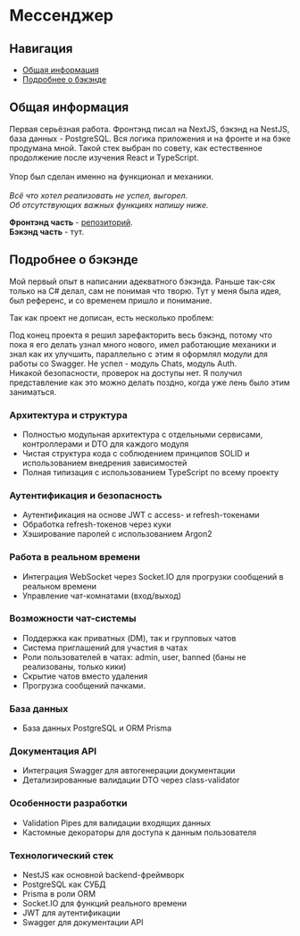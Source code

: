 # Мессенджер

## Навигация  
- [Общая информация](#общая-информация)  
- [Подробнее о бэкэнде](#подробнее-о-бэкэнде)

## Общая информация

Первая серьёзная работа. Фронтэнд писал на NextJS, бэкэнд на NestJS, база данных - PostgreSQL. Вся логика приложения и на фронте и на бэке продумана мной. Такой стек выбран по совету, как естественное продолжение после изучения React и TypeScript.
<br/><br/>Упор был сделан именно на функционал и механики.
<br/></br>*Всё что хотел реализовать не успел, выгорел.*
<br/>*Об отсутствующих важных функциях напишу ниже.*

**Фронтэнд часть** - [репозиторий](https://github.com/Lexan4uk/Messenger-frontend-next).  
**Бэкэнд часть** - тут.

## Подробнее о бэкэнде

Мой первый опыт в написании адекватного бэкэнда. Раньше так-сяк только на C# делал, сам не понимая что творю. Тут у меня была идея, был референс, и со временем пришло и понимание.

Так как проект не дописан, есть несколько проблем:

Под конец проекта я решил зарефакторить весь бэкэнд, потому что пока я его делать узнал много нового, имел работающие механики и знал как их улучшить, параллельно с этим я оформлял модули для работы со Swagger. Не успел - модуль Chats, модуль Auth.
</br>Никакой безопасности, проверок на доступы нет. Я получил представление как это можно делать поздно, когда уже лень было этим заниматься.


### Архитектура и структура
- Полностью модульная архитектура с отдельными сервисами, контроллерами и DTO для каждого модуля
- Чистая структура кода с соблюдением принципов SOLID и использованием внедрения зависимостей
- Полная типизация с использованием TypeScript по всему проекту

### Аутентификация и безопасность
- Аутентификация на основе JWT с access- и refresh-токенами
- Обработка refresh-токенов через куки
- Хэширование паролей с использованием Argon2

### Работа в реальном времени
- Интеграция WebSocket через Socket.IO для прогрузки сообщений в реальном времени
- Управление чат-комнатами (вход/выход)

### Возможности чат-системы
- Поддержка как приватных (DM), так и групповых чатов
- Система приглашений для участия в чатах
- Роли пользователей в чатах: admin, user, banned (баны не реализованы, только кики)
- Скрытие чатов вместо удаления
- Прогрузка сообщений пачками.

### База данных
- База данных PostgreSQL и ORM Prisma

### Документация API
- Интеграция Swagger для автогенерации документации
- Детализированные валидации DTO через class-validator

### Особенности разработки
- Validation Pipes для валидации входящих данных
- Кастомные декораторы для доступа к данным пользователя

### Технологический стек
- NestJS как основной backend-фреймворк
- PostgreSQL как СУБД
- Prisma в роли ORM
- Socket.IO для функций реального времени
- JWT для аутентификации
- Swagger для документации API

